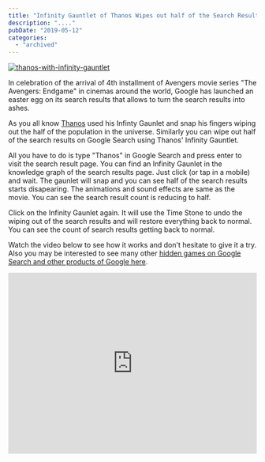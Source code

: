```yaml
---
title: "Infinity Gauntlet of Thanos Wipes out half of the Search Results in Google Search"
description: "...."
pubDate: "2019-05-12"
categories: 
  - "archived"
---
```


[![thanos-with-infinity-gauntlet](/images/thanos-with-infinity-gauntlet.jpg)](https://1.bp.blogspot.com/-mCH9wowLNdw/XNepsO6a71I/AAAAAAAAI74/yoLVRUvY6IAAyFNc6ZtuDciD7z0gMbH-wCLcBGAs/s1600/thanos-with-infinity-gauntlet.jpg)

  

In celebration of the arrival of 4th installment of Avengers movie series "The Avengers: Endgame" in cinemas around the world, Google has launched an easter egg on its search results that allows to turn the search results into ashes.

  

As you all know [Thanos](https://en.wikipedia.org/wiki/Thanos) used his Infinty Gaunlet and snap his fingers wiping out the half of the population in the universe. Similarly you can wipe out half of the search results on Google Search using Thanos' Infinity Gauntlet.

  

All you have to do is type "Thanos" in Google Search and press enter to visit the search result page. You can find an Infinity Gaunlet in the knowledge graph of the search results page. Just click (or tap in a mobile) and wait. The gaunlet will snap and you can see half of the search results starts disapearing. The animations and sound effects are same as the movie. You can see the search result count is reducing to half.

  

Click on the Infinity Gaunlet again. It will use the Time Stone to undo the wiping out of the search results and will restore everything back to normal. You can see the count of search results getting back to normal.

  

Watch the video below to see how it works and don't hesitate to give it a try. Also you may be interested to see many other [hidden games on Google Search and other products of Google here](https://www.buddhilive.com/2016/12/what-are-hidden-games-on-google-search.html).

  

<iframe allowfullscreen data-thumbnail-src="https://i.ytimg.com/vi/ufHliOljHQE/0.jpg" frameborder="0" height="366" src="https://www.youtube.com/embed/ufHliOljHQE?feature=player_embedded" width="100%"></iframe>
